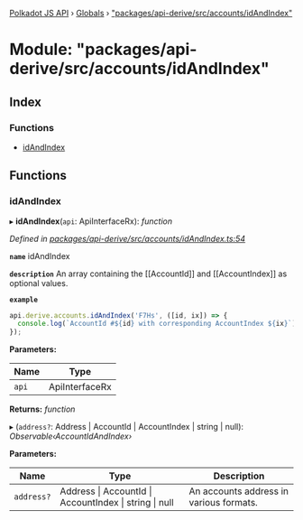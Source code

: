 [Polkadot JS API](../README.md) › [Globals](../globals.md) › ["packages/api-derive/src/accounts/idAndIndex"](_packages_api_derive_src_accounts_idandindex_.md)

# Module: "packages/api-derive/src/accounts/idAndIndex"

## Index

### Functions

* [idAndIndex](_packages_api_derive_src_accounts_idandindex_.md#idandindex)

## Functions

###  idAndIndex

▸ **idAndIndex**(`api`: ApiInterfaceRx): *function*

*Defined in [packages/api-derive/src/accounts/idAndIndex.ts:54](https://github.com/polkadot-js/api/blob/0327aedf8e/packages/api-derive/src/accounts/idAndIndex.ts#L54)*

**`name`** idAndIndex

**`description`** An array containing the [[AccountId]] and [[AccountIndex]] as optional values.

**`example`** 
<BR>

```javascript
api.derive.accounts.idAndIndex('F7Hs', ([id, ix]) => {
  console.log(`AccountId #${id} with corresponding AccountIndex ${ix}`);
});
```

**Parameters:**

Name | Type |
------ | ------ |
`api` | ApiInterfaceRx |

**Returns:** *function*

▸ (`address?`: Address | AccountId | AccountIndex | string | null): *Observable‹AccountIdAndIndex›*

**Parameters:**

Name | Type | Description |
------ | ------ | ------ |
`address?` | Address &#124; AccountId &#124; AccountIndex &#124; string &#124; null | An accounts address in various formats. |
